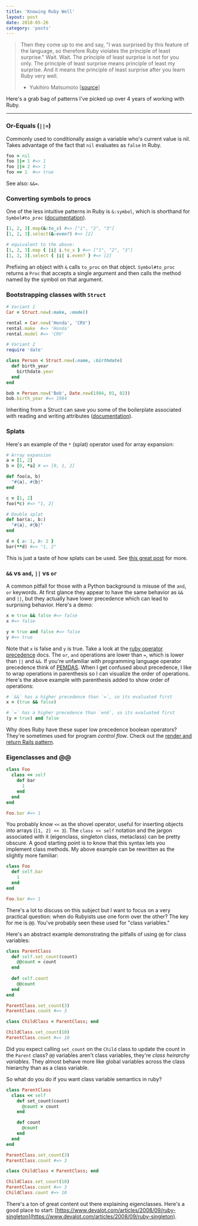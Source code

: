 ```yaml
---
title: 'Knowing Ruby Well'
layout: post
date: 2018-05-26
category: 'posts'
---
```

> Then they come up to me and say, "I was surprised by this feature of the language, so therefore Ruby violates the principle of least surprise." Wait. Wait. The principle of least surprise is not for you only. The principle of least surprise means principle of least my surprise. And it means the principle of least surprise after you learn Ruby very well.
>  - Yukihiro Matsumoto [[source](https://www.artima.com/intv/ruby4.html)]

Here's a grab bag of patterns I've picked up over 4 years of working with Ruby.

<!--more-->

---

### Or-Equals (`||=`)
Commonly used to conditionally assign a variable who's current value is nil. Takes advantage of the fact that `nil` evaluates as `false` in Ruby.

```ruby
foo = nil
foo ||= 1 #=> 1
foo ||= 2 #=> 1
foo == 1  #=> true
```

See also: `&&=`.

### Converting symbols to procs
One of the less intuitive patterns in Ruby is `&:symbol`, which is shorthand for `Symbol#to_proc` ([documentation]([https://ruby-doc.org/core-2.5.1/Symbol.html#method-i-to%5C_proc])). 

```ruby
[1, 2, 3].map(&:to_s) #=> ["1", "2", "3"]
[1, 2, 3].select(&:even?) #=> [2]

# equivalent to the above:
[1, 2, 3].map { |i| i.to_s } #=> ["1", "2", "3"]
[1, 2, 3].select { |i| i.even? } #=> [2]
```

Prefixing an object with `&` calls `to_proc` on that object. `Symbol#to_proc` returns a `Proc` that accepts a single argument and then calls the method named by the symbol on that argument.

### Bootstrapping classes with `Struct`
```ruby
# Variant 1
Car = Struct.new(:make, :model)

rental = Car.new('Honda', 'CRV')
rental.make  #=> 'Honda'
rental.model #=> 'CRV'

# Variant 2
require 'date'

class Person < Struct.new(:name, :birthdate)
  def birth_year
    birthdate.year
  end
end

bob = Person.new('Bob', Date.new(1984, 01, 02))
bob.birth_year #=> 1984
```

Inheriting from a Struct can save you some of the boilerplate associated with reading and writing attributes ([documentation](https://ruby-doc.org/core-2.4.2/Struct.html)).

### Splats

Here's an example of the `*` (splat) operator used for array expansion:

```ruby
# Array expansion
a = [1, 2]
b = [0, *a] # => [0, 1, 2]

def foo(a, b)
  "#{a}, #{b}"
end

c = [1, 2]
foo(*c) #=> "1, 2]

# Double splat
def bar(a:, b:)
  "#{a}, #{b}"
end

d = { a: 1, b: 2 }
bar(**d) #=> "1, 2"
```

This is just a taste of how splats can be used. See [this great post](http://blog.honeybadger.io/ruby-splat-array-manipulation-destructuring/) for more.
 
### `&&` vs `and`, `||` vs `or`
A common pitfall for those with a Python background is misuse of the `and`, `or` keywords. At first glance they appear to have the same behavior as `&&` and `||`, but they actually have lower precedence which can lead to surprising behavior. Here's a demo:

```ruby
x = true && false #=> false
x #=> false

y = true and false #=> false
y #=> true
```

Note that `x` is false and `y` is true. Take a look at the [ruby operator precedence](https://ruby-doc.org/core-2.4.2/doc/syntax/precedence_rdoc.html) docs. The `or`, `and` operations are lower than `=`, which is lower than `||` and `&&`. If you're unfamiliar with programming language operator precedence think of [PEMDAS](https://en.wikipedia.org/wiki/Order_of_operations). When I get confused about precedence, I like to wrap operations in parenthesis so I can visualize the order of operations. Here's the above example with parenthesis added to show order of operations:

```ruby
# `&&` has a higher precedence than `=`, so its evaluated first
x = (true && false)

# `=` has a higher precedence than `end`, so its evaluated first
(y = true) and false
```

Why does Ruby have these super low precedence boolean operators? They're sometimes used for program _control flow_. Check out the [render and return Rails pattern](http://guides.rubyonrails.org/layouts_and_rendering.html#avoiding-double-render-errors).

### Eigenclasses and @@

```ruby
class Foo
  class << self
    def bar
      1
    end
  end
end

Foo.bar #=> 1
```

You probably know `<<` as the shovel operator, useful for inserting objects into arrays (`[1, 2] << 3`). The `class << self` notation and the jargon associated with it (eigenclass, singleton class, metaclass) can be pretty obscure. A good starting point is to know that this syntax lets you implement class methods. My above example can be rewritten as the slightly more familiar:

```ruby
class Foo
  def self.bar
    1
  end
end

Foo.bar #=> 1
```

There's a lot to discuss on this subject but I want to focus on a very practical question: when do Rubyists use one form over the other? The key for me is `@@`. You've probably seen these used for "class variables."

Here's an abstract example demonstrating the pitfalls of using `@@` for class variables:

```ruby
class ParentClass
  def self.set_count(count)
    @@count = count
  end
  
  def self.count
    @@count
  end
end

ParentClass.set_count(3)
ParentClass.count #=> 3

class ChildClass < ParentClass; end

ChildClass.set_count(10)
ParentClass.count #=> 10
```

Did you expect calling `set_count` on the `Child` class to update the count in the `Parent` class? `@@` variables aren't class variables, they're _class heirarchy variables_. They almost behave more like global variables across the class hierarchy than as a class variable.

So what do you do if you want class variable semantics in ruby?

```ruby
class ParentClass
  class << self
    def set_count(count)
      @count = count
    end

    def count
      @count
    end
  end
end

ParentClass.set_count(3)
ParentClass.count #=> 3

class ChildClass < ParentClass; end

ChildClass.set_count(10)
ParentClass.count #=> 3
ChildClass.count #=> 10
```

There's a ton of great content out there explaining eigenclasses. Here's a good place to start: [https://www.devalot.com/articles/2008/09/ruby-singleton](https://www.devalot.com/articles/2008/09/ruby-singleton).
